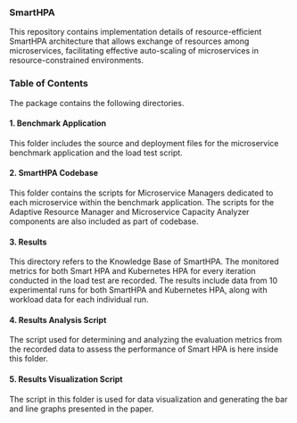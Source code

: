 ### SmartHPA

This repository contains implementation details of resource-efficient SmartHPA architecture that allows exchange of resources among microservices, facilitating effective auto-scaling of microservices in resource-constrained environments.  

### Table of Contents

The package contains the following directories.

#### 1. Benchmark Application
This folder includes the source and deployment files for the microservice benchmark application and the load test script.

#### 2. SmartHPA Codebase
This folder contains the scripts for Microservice Managers dedicated to each microservice within the benchmark application. The scripts for the Adaptive Resource Manager and Microservice Capacity Analyzer components are also included as part of codebase.

#### 3. Results
This directory refers to the Knowledge Base of SmartHPA. The monitored metrics for both Smart HPA and Kubernetes HPA for every iteration conducted in the load test are recorded. The results include data from 10 experimental runs for both SmartHPA and Kubernetes HPA, along with workload data for each individual run.

#### 4. Results Analysis Script
The script used for determining and analyzing the evaluation metrics from the recorded data to assess the performance of Smart HPA is here inside this folder. 

#### 5. Results Visualization Script
The script in this folder is used for data visualization and generating the bar and line graphs presented in the paper.


